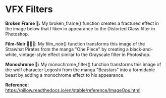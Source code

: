 # VFX Filters

**Broken Frame 🔨:** My broken_frame() function creates a fractured effect in the image below that I liken in appearance to the Distorted Glass filter in Photoshop. 

**Film-Noir 🕵🏾‍♀️:** My film_noir() function transforms this image of the Strawhat Pirates from the manga "One Piece" by creating a black-and-white, vintage-style effect similar to the Grayscale filter in Photoshop. 

**Monochrome 🐺:** My monochrome_filter() function transforms this image of the wolf character Legoshi from the manga "Beastars" into a formidable beast by adding a monochrome effect to his appearance.

**Reference:** https://pillow.readthedocs.io/en/stable/reference/ImageOps.html
